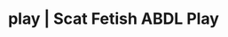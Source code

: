 ---
categories:
- Body Positivity
- Lingerie Art
- Slow Burn
- Nerdy Seduction
- Immersive Erotica
image: /assets/images/1747714217791.jpg
layout: post
schema:
  description: Premium adult content featuring Scat Fetish, ABDL Play. High-quality
    artwork with provocative themes.
  keywords:
  - Nerdy Seduction
  - ABDL Play
  - Gothic Erotica
  - Inclusive Desire
  - POV Erotica
  - Body Positivity
  - Scat Fetish
  name: 1747714217791 | Scat Fetish ABDL Play
  type: VisualArtwork
seo:
  description: Featured content with exclusive ABDL Play, Scat Fetish. HD images available.
  keywords: ABDL Play, Scat Fetish
  og_image: /assets/images/1747714217791.jpg
  schema_type: VisualArtwork
tags:
- '#play'
- Scat Fetish
- ABDL Play
title: play | Scat Fetish ABDL Play
---
